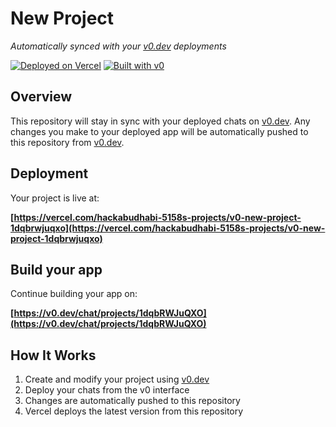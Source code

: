 # New Project

*Automatically synced with your [v0.dev](https://v0.dev) deployments*

[![Deployed on Vercel](https://img.shields.io/badge/Deployed%20on-Vercel-black?style=for-the-badge&logo=vercel)](https://vercel.com/hackabudhabi-5158s-projects/v0-new-project-1dqbrwjuqxo)
[![Built with v0](https://img.shields.io/badge/Built%20with-v0.dev-black?style=for-the-badge)](https://v0.dev/chat/projects/1dqbRWJuQXO)

## Overview

This repository will stay in sync with your deployed chats on [v0.dev](https://v0.dev).
Any changes you make to your deployed app will be automatically pushed to this repository from [v0.dev](https://v0.dev).

## Deployment

Your project is live at:

**[https://vercel.com/hackabudhabi-5158s-projects/v0-new-project-1dqbrwjuqxo](https://vercel.com/hackabudhabi-5158s-projects/v0-new-project-1dqbrwjuqxo)**

## Build your app

Continue building your app on:

**[https://v0.dev/chat/projects/1dqbRWJuQXO](https://v0.dev/chat/projects/1dqbRWJuQXO)**

## How It Works

1. Create and modify your project using [v0.dev](https://v0.dev)
2. Deploy your chats from the v0 interface
3. Changes are automatically pushed to this repository
4. Vercel deploys the latest version from this repository
